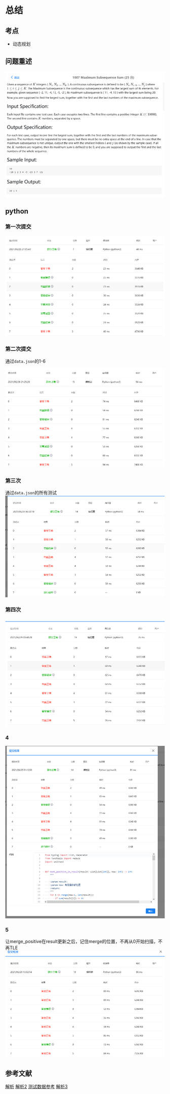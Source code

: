 # 总结
## 考点
- 动态规划

## 问题重述
![](https://raw.githubusercontent.com/ednow/cloudimg/main/githubio/20210627125201.png)

## python
### 第一次提交
![](https://raw.githubusercontent.com/ednow/cloudimg/main/githubio/20210628210606.png)


### 第二次提交
通过`data.json`的1-6

![](https://raw.githubusercontent.com/ednow/cloudimg/main/githubio/20210628212537.png)

### 第三次
通过`data.json`的所有测试
![](https://raw.githubusercontent.com/ednow/cloudimg/main/githubio/20210629003333.png)
### 第四次
![](https://raw.githubusercontent.com/ednow/cloudimg/main/githubio/20210629004841.png)

### 4
![](https://raw.githubusercontent.com/ednow/cloudimg/main/githubio/20210629011516.png)

### 5
让merge_positive在result更新之后，记住merge的位置，不再从0开始扫描，不再TLE
![](https://raw.githubusercontent.com/ednow/cloudimg/main/githubio/20210629150348.png)

## 参考文献
[解析](https://blog.csdn.net/qq_43647628/article/details/104930219)
[解析2](https://blog.csdn.net/S_999999/article/details/88043852)
[测试数据参考](https://blog.csdn.net/qq_42672532/article/details/102641396)
[解析3](https://blog.csdn.net/Joyceyang_999/article/details/81872970)